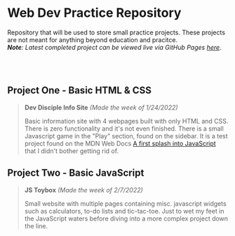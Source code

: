 # Web Dev Practice Repository

Repository that will be used to store small practice projects. These projects are not meant for anything beyond education and pracitce. <br>
***Note**: Latest completed project can be viewed live via GitHub Pages [here](https://javierg52.github.io/web-dev-practice/).*

<br><br>

## Project One - Basic HTML & CSS
> **Dev Disciple Info Site**  *(Made the week of 1/24/2022)*
>
> Basic information site with 4 webpages built with only HTML and CSS. There is zero functionality and it's not even finished. There is a small Javascript game in the "Play" section, found on the sidebar. It is a test project found on the MDN Web Docs [A first splash into JavaScript](https://developer.mozilla.org/en-US/docs/Learn/JavaScript/First_steps/A_first_splash) that I didn't bother getting rid of.

## Project Two - Basic JavaScript
> **JS Toybox** *(Made the week of 2/7/2022)*
>
> Small website with multiple pages containing misc. javascript widgets such as calculators, to-do lists and tic-tac-toe. Just to wet my feet in the JavaScript waters before diving into a more complex project down the line.